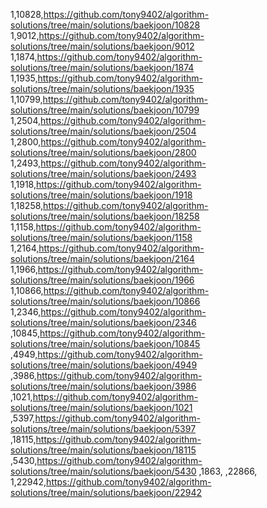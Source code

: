 1,10828,https://github.com/tony9402/algorithm-solutions/tree/main/solutions/baekjoon/10828
1,9012,https://github.com/tony9402/algorithm-solutions/tree/main/solutions/baekjoon/9012
1,1874,https://github.com/tony9402/algorithm-solutions/tree/main/solutions/baekjoon/1874
1,1935,https://github.com/tony9402/algorithm-solutions/tree/main/solutions/baekjoon/1935
1,10799,https://github.com/tony9402/algorithm-solutions/tree/main/solutions/baekjoon/10799
1,2504,https://github.com/tony9402/algorithm-solutions/tree/main/solutions/baekjoon/2504
1,2800,https://github.com/tony9402/algorithm-solutions/tree/main/solutions/baekjoon/2800
1,2493,https://github.com/tony9402/algorithm-solutions/tree/main/solutions/baekjoon/2493
1,1918,https://github.com/tony9402/algorithm-solutions/tree/main/solutions/baekjoon/1918
1,18258,https://github.com/tony9402/algorithm-solutions/tree/main/solutions/baekjoon/18258
1,1158,https://github.com/tony9402/algorithm-solutions/tree/main/solutions/baekjoon/1158
1,2164,https://github.com/tony9402/algorithm-solutions/tree/main/solutions/baekjoon/2164
1,1966,https://github.com/tony9402/algorithm-solutions/tree/main/solutions/baekjoon/1966
1,10866,https://github.com/tony9402/algorithm-solutions/tree/main/solutions/baekjoon/10866
1,2346,https://github.com/tony9402/algorithm-solutions/tree/main/solutions/baekjoon/2346
,10845,https://github.com/tony9402/algorithm-solutions/tree/main/solutions/baekjoon/10845
,4949,https://github.com/tony9402/algorithm-solutions/tree/main/solutions/baekjoon/4949
,3986,https://github.com/tony9402/algorithm-solutions/tree/main/solutions/baekjoon/3986
,1021,https://github.com/tony9402/algorithm-solutions/tree/main/solutions/baekjoon/1021
,5397,https://github.com/tony9402/algorithm-solutions/tree/main/solutions/baekjoon/5397
,18115,https://github.com/tony9402/algorithm-solutions/tree/main/solutions/baekjoon/18115
,5430,https://github.com/tony9402/algorithm-solutions/tree/main/solutions/baekjoon/5430
,1863,
,22866,
1,22942,https://github.com/tony9402/algorithm-solutions/tree/main/solutions/baekjoon/22942